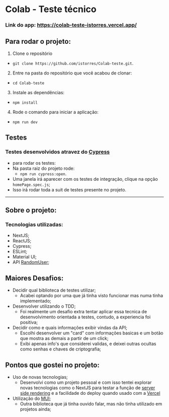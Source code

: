 # Colab - Teste técnico

### Link do app: https://colab-teste-istorres.vercel.app/

## Para rodar o projeto:
1. Clone o repositório
  * `git clone https://github.com/istorres/Colab-teste.git`.
2. Entre na pasta do repositório que você acabou de clonar:
  * `cd Colab-teste`

3. Instale as dependências:
  * `npm install`

4. Rode o comando para iniciar a aplicação:
  * `npm run dev`

## Testes
### Testes desenvolvidos atravez do [Cypress](https://docs.cypress.io/)
 - para rodar os testes:
 - Na pasta raiz do projeto rode:
      * `npm run cypress:open`.
 - Uma janela irá aparecer com os testes de integração, clique na opção `homePage.spec.js`;
 - Isso irá rodar toda a suit de testes presente no projeto.

---------------------------------------------------------

## Sobre o projeto:

### Tecnologias utilizadas:
  - NextJS;
  - ReactJS;
  - Cypress;
  - ESLint;
  - Material UI;
  - API [RandomUser](https://randomuser.me/);

## Maiores Desafios:
  - Decidir qual biblioteca de testes utilizar;
    * Acabei optando por uma que já tinha visto funcionar mas numa tinha implementado;
  - Desenvolver utilizando o TDD;
    * Foi realmente um desafio extra tentar aplicar essa tecnica de desenvolvimento orientada a testes, contudo, a experiencia foi positiva;
  - Decidir como e quais informações exibir vindas da API;
    * Escolhi desenvolver um "card" com informações basicas e um botão que mostra as demais a partir de um click;
    * Exibi apenas info's que considerei validas, e deixei outras ocultas como senhas e chaves de criptografia;

## Pontos que gostei no projeto:
  - Uso de novas tecnologias;
    * Desenvolvi como um projeto pessoal e com isso tentei explorar novas tecnologias como o NextJS para testar a função de [server side rendering](https://nextjs.org/docs/basic-features/pages) e a facilidade do deploy quando usado com a [Vercel](https://vercel.com/)
  - Utilização do [MUI](https://mui.com/);
    * Outra biblioteca que já tinha ouvido falar, mas não tinha utilizado em projetos ainda;
 
